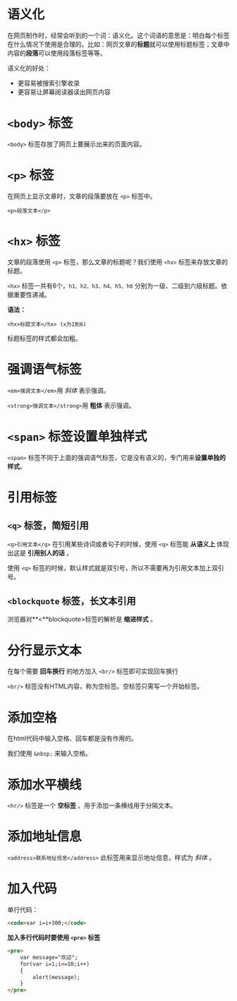 # 语义化

在网页制作时，经常会听到的一个词：语义化。这个词语的意思是：明白每个标签在什么情况下使用是合理的。比如：网页文章的**标题**就可以使用标题标签；文章中内容的**段落**可以使用段落标签等等。

语义化的好处：

- 更容易被搜索引擎收录
- 更容易让屏幕阅读器读出网页内容

# `<body>` 标签

`<body>` 标签存放了网页上要展示出来的页面内容。

# `<p>` 标签

在网页上显示文章时，文章的段落要放在 `<p>` 标签中。

```
<p>段落文本</p>
```

# `<hx>` 标签

文章的段落使用 `<p>` 标签，那么文章的标题呢？我们使用 `<hx>` 标签来存放文章的标题。

`<hx>` 标签一共有6个，`h1、h2、h3、h4、h5、h6` 分别为一级、二级到六级标题。依据重要性递减。

**语法：**

```
<hx>标题文本</hx> (x为1到6)
```

标题标签的样式都会加粗。

# 强调语气标签

`<em>强调文本</em>`用 *斜体* 表示强调。

`<strong>强调文本</strong>`用 **粗体** 表示强调。

# `<span>` 标签设置单独样式

`<span>` 标签不同于上面的强调语气标签，它是没有语义的，专门用来**设置单独的样式**。

# 引用标签

## `<q>` 标签，简短引用

`<q>引用文本</q>` 在引用某些诗词或者句子的时候，使用 `<q>` 标签能 **从语义上** 体现出这是 **引用别人的话** 。

使用 `<q>` 标签的时候，默认样式就是双引号，所以不需要再为引用文本加上双引号。

## `<blockquote` 标签，长文本引用

浏览器对**<**blockquote>标签的解析是 **缩进样式** 。

# 分行显示文本

在每个需要 **回车换行** 的地方加入 `<br/>` 标签即可实现回车换行

`<br/>` 标签没有HTML内容，称为空标签。空标签只需写一个开始标签。

# 添加空格

在html代码中输入空格、回车都是没有作用的。

我们使用  `&nbsp;` 来输入空格。

# 添加水平横线

`<hr/>` 标签是一个 **空标签** 。用于添加一条横线用于分隔文本。

# 添加地址信息

`<address>联系地址信息</address>` 此标签用来显示地址信息，样式为 *斜体* 。

# 加入代码

单行代码：

```html
<code>var i=i+300;</code>
```

**加入多行代码时要使用 `<pre>` 标签**

```html
<pre>
    var message="欢迎";
    for(var i=1;i<=10;i++)
    {
        alert(message);
    }
</pre>
```

